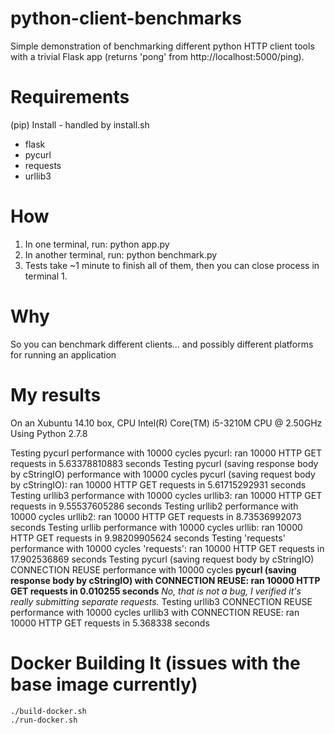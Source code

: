 # python-client-benchmarks
Simple demonstration of benchmarking different python HTTP client tools with a trivial Flask app (returns 'pong' from http://localhost:5000/ping).

# Requirements
(pip) Install - handled by install.sh
* flask
* pycurl
* requests
* urllib3 

# How
1. In one terminal, run: python app.py
2. In another terminal, run: python benchmark.py
3. Tests take ~1 minute to finish all of them, then you can close process in terminal 1. 

# Why
So you can benchmark different clients... and possibly different platforms for running an application

# My results

On an Xubuntu 14.10 box, CPU Intel(R) Core(TM) i5-3210M CPU @ 2.50GHz
Using Python 2.7.8

Testing pycurl performance with 10000 cycles
pycurl: ran 10000 HTTP GET requests in 5.63378810883 seconds
Testing pycurl (saving response body by cStringIO) performance with 10000 cycles
pycurl (saving request body by cStringIO): ran 10000 HTTP GET requests in 5.61715292931 seconds
Testing urllib3 performance with 10000 cycles
urllib3: ran 10000 HTTP GET requests in 9.55537605286 seconds
Testing urllib2 performance with 10000 cycles
urllib2: ran 10000 HTTP GET requests in 8.73536992073 seconds
Testing urllib performance with 10000 cycles
urllib: ran 10000 HTTP GET requests in 9.98209905624 seconds
Testing 'requests' performance with 10000 cycles
'requests': ran 10000 HTTP GET requests in 17.902536869 seconds
Testing pycurl (saving request body by cStringIO)  CONNECTION REUSE performance with 10000 cycles
**pycurl (saving response body by cStringIO)  with CONNECTION REUSE: ran 10000 HTTP GET requests in 0.010255 seconds** *No, that is not a bug, I verified it's really submitting separate requests.*
Testing urllib3 CONNECTION REUSE performance with 10000 cycles
urllib3 with CONNECTION REUSE: ran 10000 HTTP GET requests in 5.368338 seconds

# Docker Building It (issues with the base image currently)
```shell
./build-docker.sh
./run-docker.sh
```